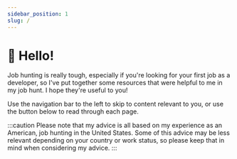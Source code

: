 ```yaml
---
sidebar_position: 1
slug: /
---
```


# 👋 Hello!

Job hunting is really tough, especially if you're looking for your first job as a developer, so I've put together some resources that were helpful to me in my job hunt. I hope they're useful to you!

Use the navigation bar to the left to skip to content relevant to you, or use the button below to read through each page.

:::caution
Please note that my advice is all based on my experience as an American, job hunting in the United States. Some of this advice may be less relevant depending on your country or work status, so please keep that in mind when considering my advice.
:::
